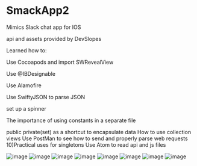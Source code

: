 # SmackApp2

Mimics Slack chat app for IOS

api and assets provided by DevSlopes

Learned how to:

Use Cocoapods and import SWRevealView

Use @IBDesignable 

Use Alamofire

Use SwiftyJSON to parse JSON 

set up a spinner

The importance of using constants in a separate file

public private(set) as a shortcut to encapsulate data
How to use collection views
Use PostMan to see how to send and properly parse web requests 10)Practical uses for singletons
Use Atom to read api and js files

![image](https://github.com/sabrisonmez54/SmackApp2/blob/master/Smack%20Mockups/1%20Home.png)
![image](https://github.com/sabrisonmez54/SmackApp2/blob/master/Smack%20Mockups/2%20Login.png)
![image](https://github.com/sabrisonmez54/SmackApp2/blob/master/Smack%20Mockups/3%20Create%20Account.png)
![image](https://github.com/sabrisonmez54/SmackApp2/blob/master/Smack%20Mockups/4%20Avatar%20Picker.png)
![image](https://github.com/sabrisonmez54/SmackApp2/blob/master/Smack%20Mockups/5%20Menu.png)
![image](https://github.com/sabrisonmez54/SmackApp2/blob/master/Smack%20Mockups/6%20Profile.png)
![image](https://github.com/sabrisonmez54/SmackApp2/blob/master/Smack%20Mockups/7%20Add%20Channel.png)
![image](https://github.com/sabrisonmez54/SmackApp2/blob/master/Smack%20Mockups/8%20Typing.png)
